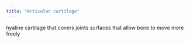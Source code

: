 ```yaml
---
title: "Articular cartilage"
---
```

hyaline cartilage that covers joints surfaces that allow bone to move more freely


